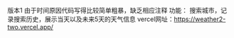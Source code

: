 版本1
由于时间原因代码写得比较简单粗暴，缺乏相应注释
功能：
搜索城市，记录搜索历史，展示当天以及未来5天的天气信息
vercel网址：https://weather2-two.vercel.app/
